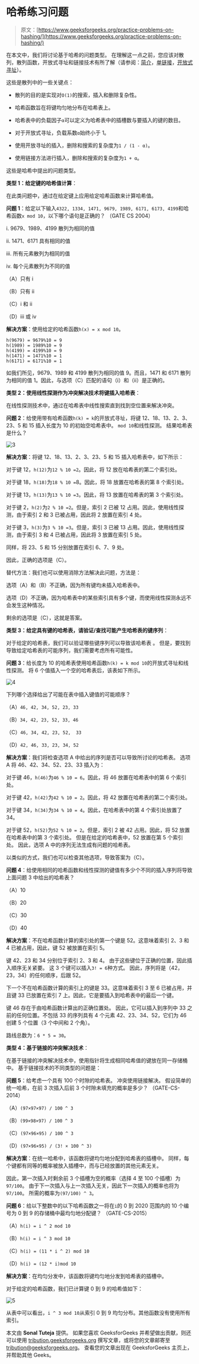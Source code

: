 # 哈希练习问题

> 原文：[https://www.geeksforgeeks.org/practice-problems-on-hashing/](https://www.geeksforgeeks.org/practice-problems-on-hashing/)

在本文中，我们将讨论基于哈希的问题类型。 在理解这一点之前，您应该对散列，散列函数，开放式寻址和链接技术有所了解（请参阅：[简介](https://www.geeksforgeeks.org/hashing-set-1-introduction/)，[单链接](https://www.geeksforgeeks.org/hashing-set-2-separate-chaining/)，[开放式寻址](https://www.geeksforgeeks.org/hashing-set-3-open-addressing/)）。

这些是散列中的一些关键点：

*   散列的目的是实现对`O(1)`的搜索，插入和删除复杂性。

*   哈希函数旨在将键均匀地分布在哈希表上。

*   哈希表中的负载因子`α`可以定义为哈希表中的插槽数与要插入的键的数目。

*   对于开放式寻址，负载系数`α`始终小于 1。

*   使用开放寻址的插入，删除和搜索的复杂度为`1 / (1 - α)`。

*   使用链接方法进行插入，删除和搜索的复杂度为`1 + α`。

这些是哈希中提出的问题类型。

**类型 1：给定键的哈希值计算**：

在此类问题中，通过在给定键上应用给定哈希函数来计算哈希值。

**问题 1**：给定以下输入`4322, 1334, 1471, 9679, 1989, 6171, 6173, 4199`和哈希函数`x mod 10`，以下哪个语句是正确的？ （GATE CS 2004）

i. 9679、1989、4199 散列为相同的值

ii. 1471、6171 具有相同的值

iii. 所有元素散列为相同的值

iv. 每个元素散列为不同的值

（A）只有 i

（B）只有 ii

（C）i 和 ii

（D）iii 或 iv

**解决方案**：使用给定的哈希函数`h(x) = x mod 10`。

```
h(9679) = 9679%10 = 9 
h(1989) = 1989%10 = 9 
h(4199) = 4199%10 = 9 
h(1471) = 1471%10 = 1 
h(6171) = 6171%10 = 1 

```

如我们所见，9679、1989 和 4199 散列为相同的值 9。而且，1471 和 6171 散列为相同的值 1。因此，与选项（C）匹配的语句（i）和（ii）是正确的。

**类型 2：使用线性探测作为冲突解决技术将键插入哈希表**：

在线性探测技术中，通过在哈希表中线性搜索直到找到空位置来解决冲突。

**问题 2**：给使用带有哈希函数`h(k) = k`的开放式寻址，将键 12、18、13、2、3、23、5 和 15 插入长度为 10 的初始空哈希表中。 `mod 10`和线性探测。 结果哈希表是什么？

![3](img/0b7af4e8cbb27c0bb2277b795b313a12.png)

**解决方案**：将键 12、18、13、2、3、23、5 和 15 插入哈希表中，如下所示：

对于键 12，`h(12)`为`12 % 10 =2`。因此，将 12 放在哈希表的第二个索引处。

对于键 18，`h(18)`为`18 % 10 =`8。因此，将 18 放置在哈希表的第 8 个索引处。

对于键 13，`h(13)`为`13 % 10 =3`。因此，将 13 放置在哈希表的第 3 个索引处。

对于键 2，`h(2)`为`2 % 10 =2`。但是，索引 2 已被 12 占用。因此，使用线性探测，由于索引 2 和 3 已被占用，因此将 2 放置在索引 4 处。

对于键 3，`h(3)`为`3 % 10 =3`。但是，索引 3 已被 13 占用。因此，使用线性探测，由于索引 3 和 4 已被占用，因此将 3 放置在索引 5 处。

同样，将 23、5 和 15 分别放置在索引 6、7、9 处。

因此，正确的选项是（C）。

替代方法：我们也可以使用消除方法解决此问题，方法是：

选项（A）和（B）不正确，因为所有键均未插入哈希表中。

选项（D）不正确，因为哈希表中的某些索引具有多个键，而使用线性探测永远不会发生这种情况。

剩余的选项是（C），这就是答案。

**类型 3：给定具有键的哈希表，请验证/查找可能产生哈希表的键序列**：

对于给定的哈希表，我们可以验证哪些键序列可以导致该哈希表 。 但是，要找到导致给定哈希表的可能序列，我们需要考虑所有可能性。

**问题 3**：给长度为 10 的哈希表使用哈希函数`h(k) = k mod 10`的开放式寻址和线性探测。 将 6 个值插入一个空的哈希表后，该表如下所示。

![4](img/6b85aab04f13f28a831ff70415a2a57d.png)

下列哪个选择给出了可能在表中插入键值的可能顺序？

（A）`46, 42, 34, 52, 23, 33`

（B）`34, 42, 23, 52, 33, 46`

（C）`46, 34, 42, 23, 52,  33`

（D）`42, 46, 33, 23, 34, 52`

**解决方案**：我们将检查选项 A 中给出的序列是否可以导致所讨论的哈希表。 选项 A 将 46、42、34、52、23、33 插入为：

对于键 46，`h(46)`为`46 % 10 = 6`。因此，将 46 放置在哈希表中的第 6 个索引处。

对于键 42，`h(42)`为`42 % 10 = 2`。因此，将 42 放置在哈希表的第二个索引处。

对于键 34，`h(34)`为`34 % 10 = 4`。因此，在哈希表中的第 4 个索引处放置了 34。

对于键 52，`h(52)`为`52 % 10 = 2`。但是，索引 2 被 42 占用。因此，将 52 放置在哈希表中的第 3 个索引处。 但是在给定的哈希表中，52 放置在第 5 个索引处。 因此，选项 A 中的序列无法生成有问题的哈希表。

以类似的方式，我们也可以检查其他选项，导致答案为（C）。

**问题 4**：给使用相同的哈希函数和线性探测的键值有多少个不同的插入序列将导致上面问题 3 中给出的哈希表？

（A）10

（B）20

（C）30

（D）40

**解决方案**：不在哈希函数计算的索引处的第一个键是 52。这意味着索引 2、3 和 4 已被占用，因此，键 52 被放置在索引 5。

键 42、23 和 34 分别位于索引 2、3 和 4。 由于这些键位于正确的位置，因此插入顺序无关紧要。 这 3 个键可以插入`3! = 6`种方式。 因此，序列将是（42，23，34）的任何顺序，后跟 52。

下一个不在哈希函数计算的索引上的键是 33。这意味着索引 3 至 6 已被占用，并且键 33 已放置在索引 7 上。因此，它是要插入到哈希表中的最后一个键。

键 46 存在于由哈希函数计算出的正确位置处。 因此，它可以插入到序列中 33 之前的任何位置。不包括 33 的序列具有 4 个元素 42、23、34、52，它们为 46 创建 5 个位置（3 个中间和 2 个角）。

路线总数为：`6 * 5 = 30`。

**类型 4：基于链接的冲突解决技术**：

在基于链接的冲突解决技术中，使用指针将生成相同哈希值的键放在同一存储桶中。 基于链接技术的不同类型的问题是：

**问题 5**：给考虑一个具有 100 个时隙的哈希表。 冲突使用链接解决。 假设简单的统一哈希，在前 3 次插入后前 3 个时隙未填充的概率是多少？ （GATE-CS-2014）

（A）`(97×97×97) / 100 ^ 3`

（B）`(99×98×97) / 100 ^ 3`

（C）`(97×96×95) / 100 ^ 3`

（D）`(97×96×95) / (3! × 100 ^ 3)`

**解决方案**：在统一哈希中，该函数将键均匀地分配到哈希表的插槽中。 同样，每个键都有同等的概率被放入插槽中，而与已经放置的其他元素无关。

因此，第一次插入时剩余前 3 个插槽为空的概率（选择 4 至 100 个插槽）为`97/100`。 由于下一次插入与上一次插入无关，因此下一次插入的概率也将为`97/100`。 所需的概率为`(97/100) ^ 3`。

**问题 6**：给以下整数中的以下哈希函数之一将在`i`的 0 到 2020 范围内的 10 个编号为 0 到 9 的存储桶中最均匀地分配键？ （GATE-CS-2015）

（A）`h(i) = i ^ 2 mod 10`

（B）`h(i) = i ^ 3 mod 10`

（C）`h(i) = (11 * i ^ 2) mod 10`

（D）`h(i) = (12 * i)mod 10`

**解决方案**：在均匀分发中，该函数将键均匀地分发到哈希表的插槽中。

对于给定的哈希函数，我们已计算键 0 到 9 的哈希值如下：

![5](img/cae9cff8ca23a09915ac7633739220ab.png)

从表中可以看出，`i ^ 3 mod 10`从索引 0 到 9 均匀分布。其他函数没有使用所有索引。



本文由 **Sonal Tuteja** 提供。 如果您喜欢 GeeksforGeeks 并希望做出贡献，则还可以使用 [tribution.geeksforgeeks.org](https://contribute.geeksforgeeks.org/) 撰写文章，或将您的文章邮寄至 tribution@geeksforgeeks.org。 查看您的文章出现在 GeeksforGeeks 主页上，并帮助其他 Geeks。

